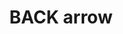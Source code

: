 ---
layout: symbols
title: BACK arrow
emoji: back_arrow
permalink: 🔙.html
image: assets/img/3moji/back_arrow.png
---